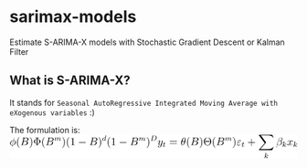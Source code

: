 # sarimax-models
Estimate S-ARIMA-X models with Stochastic Gradient Descent or Kalman Filter

## What is S-ARIMA-X?

It stands for `Seasonal AutoRegressive Integrated Moving Average with eXogenous variables` :)

The formulation is:
&emsp;&emsp;&emsp;&emsp;&emsp;![sarimax eqn](https://github.com/isaidwhynot/sarimax-models/blob/master/CodeCogsEqn.svg?raw=true)

